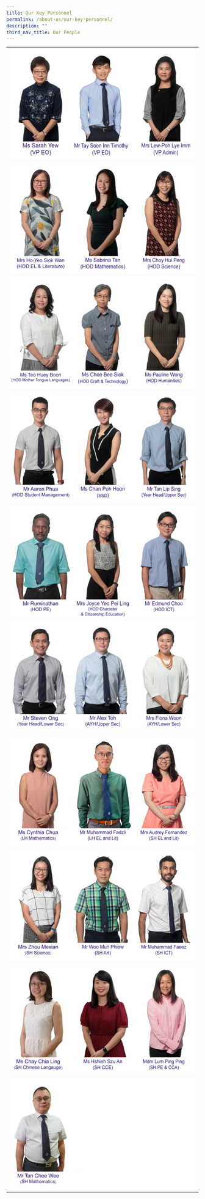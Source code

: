 ```yaml
---
title: Our Key Personnel
permalink: /about-us/our-key-personnel/
description: ""
third_nav_title: Our People
---
```

|  | 
| -------- |
|![](/images/Keypersonnel/row100.png) |
|![](/images/Keypersonnel/row200.png)   |
|![](/images/Keypersonnel/row300.png) |
| ![](/images/Keypersonnel/row400.png) |
|![](/images/Keypersonnel/row500.png)|
| ![](/images/Keypersonnel/row600.png)|
| ![](/images/Keypersonnel/row700.png)|
| ![](/images/Keypersonnel/row800.png)|
|![](/images/Keypersonnel/row900.png) |
| ![](/images/Keypersonnel/row1000.png)|